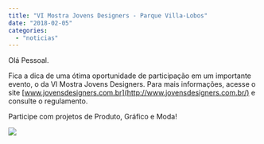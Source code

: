 ```yaml
---
title: "VI Mostra Jovens Designers - Parque Villa-Lobos"
date: "2018-02-05"
categories: 
  - "noticias"
---
```


Olá Pessoal.

Fica a dica de uma ótima oportunidade de participação em um importante evento, o da VI Mostra Jovens Designers. Para mais informações, acesse o site [www.jovensdesigners.com.br](http://www.jovensdesigners.com.br/) e consulte o regulamento.

Participe com projetos de Produto, Gráfico e Moda!

![](/img/antigo/2018/02/7e584f15.png)
